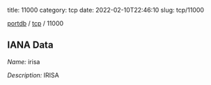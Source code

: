 title: 11000
category: tcp
date: 2022-02-10T22:46:10
slug: tcp/11000

[portdb](/) / [tcp](/category/tcp.html) / 11000


## IANA Data

_Name:_ irisa

_Description:_ IRISA

